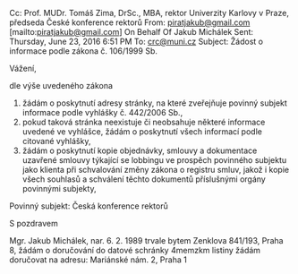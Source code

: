 Cc: Prof. MUDr. Tomáš Zima, DrSc., MBA, rektor Univerzity Karlovy v Praze, předseda České konference rektorů
From: piratjakub@gmail.com [mailto:piratjakub@gmail.com] On Behalf Of Jakub Michálek
Sent: Thursday, June 23, 2016 6:51 PM
To: crc@muni.cz
Subject: Žádost o informace podle zákona č. 106/1999 Sb.
 
Vážení,

dle výše uvedeného zákona 

1. žádám o poskytnutí adresy stránky, na které zveřejňuje povinný subjekt informace podle vyhlášky č. 442/2006 Sb., 
2. pokud taková stránka neexistuje či neobsahuje některé informace uvedené ve vyhlášce, žádám o poskytnutí všech informací podle citované vyhlášky,
3. žádám o poskytnutí kopie objednávky, smlouvy a dokumentace uzavřené smlouvy týkající se lobbingu ve prospěch povinného subjektu jako klienta při schvalování změny zákona o registru smluv, jakož i kopie všech souhlasů a schválení těchto dokumentů příslušnými orgány povinnými subjekty,  

Povinný subjekt: Česká konference rektorů
 
S pozdravem

Mgr. Jakub Michálek, nar. 6. 2. 1989
trvale bytem Zenklova 841/193, Praha 8,
žádám o doručování do datové schránky 4memzkm
listiny žádám doručovat na adresu: Mariánské nám. 2, Praha 1



